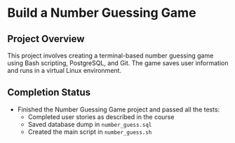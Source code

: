 # Build a Number Guessing Game

## Project Overview
This project involves creating a terminal-based number guessing game using Bash scripting, PostgreSQL, and Git. The game saves user information and runs in a virtual Linux environment.

## Completion Status
- Finished the Number Guessing Game project and passed all the tests:
  - Completed user stories as described in the course
  - Saved database dump in `number_guess.sql`
  - Created the main script in `number_guess.sh`
